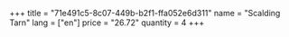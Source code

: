+++
title = "71e491c5-8c07-449b-b2f1-ffa052e6d311"
name = "Scalding Tarn"
lang = ["en"]
price = "26.72"
quantity = 4
+++

